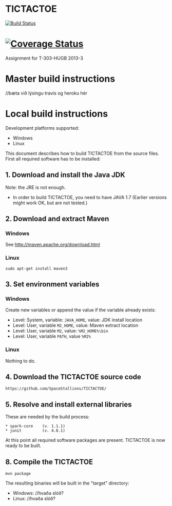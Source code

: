 ﻿TICTACTOE
=========

[![Build Status](https://travis-ci.org/SpaceStallions/TICTACTOE.png)](https://travis-ci.org/SpaceStallions/TICTACTOE)

[![Coverage Status](https://coveralls.io/repos/SpaceStallions/TICTACTOE/badge.png)](https://coveralls.io/r/SpaceStallions/TICTACTOE)
=======


Assignment for T-303-HUGB 2013-3

# Master build instructions
//bæta við lýsingu travis og heroku hér

# Local build instructions

Development platforms supported:
* Windows
* Linux

This document describes how to build TICTACTOE from the source files.
First all required software has to be installed:

## 1. Download and install the Java JDK

Note: the JRE is not enough.
* In order to build TICTACTOE, you need to have JAVA 1.7 (Earlier versions might work OK, but are not tested.)


## 2. Download and extract Maven

### Windows

See http://maven.apache.org/download.html

### Linux

    sudo apt-get install maven3
	
## 3. Set environment variables

### Windows

Create new variables or append the value if the variable already exists:

* Level: System, variable: `JAVA_HOME`, value: JDK install location
* Level: User, variable `M2_HOME`, value: Maven extract location
* Level: User, variable `M2`, value: `%M2_HOME%\bin`
* Level: User, variable `PATH`, value `%M2%`

### Linux

Nothing to do.


## 4. Download the TICTACTOE source code
    
	https://github.com/SpaceStallions/TICTACTOE/

## 5. Resolve and install external libraries

These are needed by the build process:
	
	* spark-core	(v. 1.1.1)
	* junit      	(v. 4.8.1)
	
    
At this point all required software packages are present.
TICTACTOE is now ready to be built.


## 8. Compile the TICTACTOE

    mvn package

The resulting binaries will be built in the "target" directory:

* Windows: //hvaða slóð?
* Linux:   //hvaða slóð?

